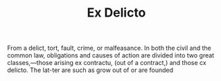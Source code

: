 ---
title: Ex Delicto
letter: E
permalink: "/definitions/bld-ex-delicto.html"
body: From a delict, tort, fault, crime, or malfeasance. In both the civil and the
  common law, obligations and causes of action are divided into two great classes,—those
  arising ex contractu, (out of a contract,) and those cx delicto. The lat-ter are
  such as grow out of or are founded
published_at: '2018-07-07'
source: Black's Law Dictionary 2nd Ed (1910)
layout: post
---